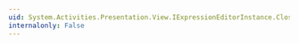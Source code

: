```yaml
---
uid: System.Activities.Presentation.View.IExpressionEditorInstance.Closing
internalonly: False
---
```

